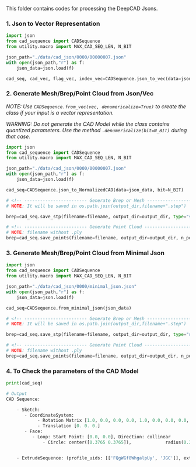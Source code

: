
This folder contains codes for processing the DeepCAD Jsons.


### 1. Json to Vector Representation

```python
import json
from cad_sequence import CADSequence
from utility.macro import MAX_CAD_SEQ_LEN, N_BIT

json_path="./data/cad_json/0000/00000007.json"
with open(json_path,"r") as f:
    json_data=json.load(f)

cad_seq, cad_vec, flag_vec, index_vec=CADSequence.json_to_vec(data=json_data,bit=N_BIT,padding=True,max_cad_seq_len=MAX_CAD_SEQ_LEN)
```

### 2. Generate Mesh/Brep/Point Cloud from Json/Vec

_NOTE: Use `CADSequence.from_vec(vec, denumericalize=True)` to create the class if your input is a vector representation._

_WARNING: Do not generate the CAD Model while the class contains quantized parameters. Use the method `.denumericalize(bit=N_BIT)` during that case._

```python
import json
from cad_sequence import CADSequence
from utility.macro import MAX_CAD_SEQ_LEN, N_BIT

json_path="./data/cad_json/0000/00000007.json"
with open(json_path,"r") as f:
    json_data=json.load(f)

cad_seq=CADSequence.json_to_NormalizedCAD(data=json_data, bit=N_BIT)

# <!-- ------------------------ Generate Brep or Mesh ------------------------ -->
# NOTE: It will be saved in os.path.join(output_dir,filename+".step")

brep=cad_seq.save_stp(filename=filename, output_dir=output_dir, type="step") # type="stl" for mesh

# <!-- ------------------------ Generate Point Cloud ------------------------- -->
# NOTE: filename without .ply
brep=cad_seq.save_points(filename=filename, output_dir=output_dir, n_points=8192, pointype="uniform")

```

### 3. Generate Mesh/Brep/Point Cloud from Minimal Json

```python
import json
from cad_sequence import CADSequence
from utility.macro import MAX_CAD_SEQ_LEN, N_BIT

json_path="./data/cad_json/0000/minimal_json.json"
with open(json_path,"r") as f:
    json_data=json.load(f)

cad_seq=CADSequence.from_minimal_json(json_data)

# <!-- ------------------------ Generate Brep or Mesh ------------------------ -->
# NOTE: It will be saved in os.path.join(output_dir,filename+".step")

brep=cad_seq.save_stp(filename=filename, output_dir=output_dir, type="step") # type="stl" for mesh

# <!-- ------------------------ Generate Point Cloud ------------------------- -->
# NOTE: filename without .ply
brep=cad_seq.save_points(filename=filename, output_dir=output_dir, n_points=8192, pointype="uniform")

```


### 4. To Check the parameters of the CAD Model

```python
print(cad_seq)
```

```python
# Output
CAD Sequence:

    - Sketch:
       - CoordinateSystem:
            - Rotation Matrix [1.0, 0.0, 0.0, 0.0, 1.0, 0.0, 0.0, 0.0, 1.0],
            - Translation [0. 0. 0.]
       - Face:
          - Loop: Start Point: [0.0, 0.0], Direction: collinear
              - Circle: center([0.3765 0.3765]),             radius(0.3765), pt1 [0.37647059 0.75      ]


    - ExtrudeSequence: (profile_uids: [['FQgWGf8WhgalpUy', 'JGC']], extent_one: 0.1015625, extent_two: 0.0, boolean: 0, sketch_size: 0.75) Euler Angles [0. 0. 0.]

```